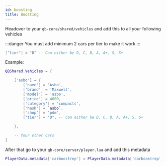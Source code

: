 ```yaml
---
id: boosting
title: Boosting
---
```


Headover to your `qb-core/shared/vehicles` and add this to all your following vehicles

:::danger
You must add minimum 2 cars per tier to make it work
:::

```lua
["tier"] = "D" -- Can either be D, C, B, A, A+, S, S+
```

Example:

```lua title=qb-core/shared/vehicles.lua
QBShared.Vehicles = {

	['asbo'] = {
		['name'] = 'Asbo',
		['brand'] = 'Maxwell',
		['model'] = 'asbo',
		['price'] = 4000,
		['category'] = 'compacts',
		['hash'] = `asbo`,
		['shop'] = 'pdm',
        ["tier"] = "D", -- Can either be D, C, B, A, A+, S, S+

	},

    -- Your other cars
}
```

After that go to your `qb-core/server/player.lua` and add this metadata

```lua
PlayerData.metadata['carboostrep'] = PlayerData.metadata['carboostrep'] or 0
```

